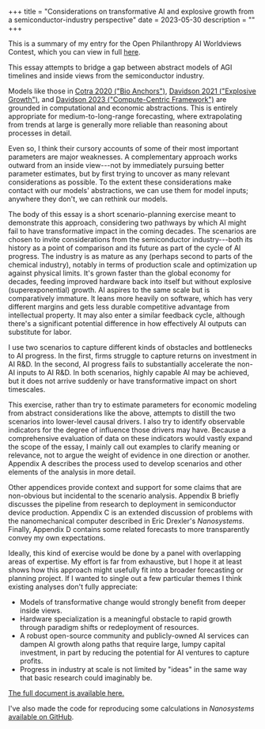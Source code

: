 +++
title = "Considerations on transformative AI and explosive growth from a semiconductor-industry perspective"
date = 2023-05-30
description = ""
+++

This is a summary of my entry for the Open Philanthropy AI Worldviews Contest, which you can view in full [here](https://muireall.space/pdf/considerations.pdf).

This essay attempts to bridge a gap between abstract models of AGI timelines and inside views from the semiconductor industry.

Models like those in [Cotra 2020 ("Bio Anchors")](https://drive.google.com/drive/u/0/folders/15ArhEPZSTYU8f012bs6ehPS6-xmhtBPP?pli=1), [Davidson 2021 ("Explosive Growth")](https://www.openphilanthropy.org/research/could-advanced-ai-drive-explosive-economic-growth/), and [Davidson 2023 ("Compute-Centric Framework")](https://www.lesswrong.com/posts/Gc9FGtdXhK9sCSEYu/what-a-compute-centric-framework-says-about-ai-takeoff) are grounded in computational and economic abstractions. This is entirely appropriate for medium-to-long-range forecasting, where extrapolating from trends at large is generally more reliable than reasoning about processes in detail.

Even so, I think their cursory accounts of some of their most important parameters are major weaknesses. 
A complementary approach works outward from an inside view---not by immediately pursuing better parameter estimates, but by first trying to uncover as many relevant considerations as possible.
To the extent these considerations make contact with our models' abstractions, we can use them for model inputs; anywhere they don't, we can rethink our models.

The body of this essay is a short scenario-planning exercise meant to demonstrate this approach, considering two pathways by which AI might fail to have transformative impact in the coming decades.
The scenarios are chosen to invite considerations from the semiconductor industry---both its history as a point of comparison and its future as part of the cycle of AI progress.
The industry is as mature as any (perhaps second to parts of the chemical industry), notably in terms of production scale and optimization up against physical limits.
It's grown faster than the global economy for decades, feeding improved hardware back into itself but without explosive (superexponential) growth.
AI aspires to the same scale but is comparatively immature. It leans more heavily on software, which has very different margins and gets less durable competitive advantage from intellectual property. It may also enter a similar feedback cycle, although there's a significant potential difference in how effectively AI outputs can substitute for labor.

I use two scenarios to capture different kinds of obstacles and bottlenecks to AI progress. In the first, firms struggle to capture returns on investment in AI R\&D. In the second, AI progress fails to substantially accelerate the non-AI inputs to AI R\&D. In both scenarios, highly capable AI may be achieved, but it does not arrive suddenly or have transformative impact on short timescales.

This exercise, rather than try to estimate parameters for economic modeling from abstract considerations like the above, attempts to distill the two scenarios into lower-level causal drivers. I also try to identify observable indicators for the degree of influence those drivers may have. Because a comprehensive evaluation of data on these indicators would vastly expand the scope of the essay, I mainly call out examples to clarify meaning or relevance, not to argue the weight of evidence in one direction or another. Appendix A describes the process used to develop scenarios and other elements of the analysis in more detail.

Other appendices provide context and support for some claims that are non-obvious but incidental to the scenario analysis.  Appendix B briefly discusses the pipeline from research to deployment in semiconductor device production. Appendix C is an extended discussion of problems with the nanomechanical computer described in Eric Drexler's *Nanosystems*. Finally, Appendix D contains some related forecasts to more transparently convey my own expectations.

Ideally, this kind of exercise would be done by a panel with overlapping areas of expertise. My effort is far from exhaustive, but I hope it at least shows how this approach might usefully fit into a broader forecasting or planning project. If I wanted to single out a few particular themes I think existing analyses don't fully appreciate:

- Models of transformative change would strongly benefit from deeper inside views.
- Hardware specialization is a meaningful obstacle to rapid growth through paradigm shifts or redeployment of resources.
- A robust open-source community and publicly-owned AI services can dampen AI growth along paths that require large, lumpy capital investment, in part by reducing the potential for AI ventures to capture profits.
- Progress in industry at scale is not limited by "ideas" in the same way that basic research could imaginably be.

[The full document is available here.](https://muireall.space/pdf/considerations.pdf)

I've also made the code for reproducing some calculations in *Nanosystems* [available on GitHub](https://github.com/muireall/nanosystems/blob/main/T_trans.ipynb).